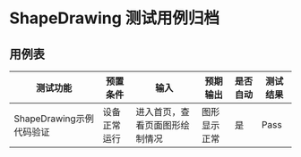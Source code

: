 # ShapeDrawing 测试用例归档

## 用例表

| 测试功能            | 预置条件       | 输入                                    | 预期输出     | 是否自动 | 测试结果 |
| ------------------- | -------------- |---------------------------------------|----------| :------- | -------- |
| ShapeDrawing示例代码验证    | 设备正常运行   | 进入首页，查看页面图形绘制情况                   | 图形显示正常 | 是       | Pass     |